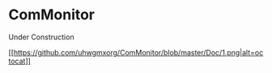 # ComMonitor
Under Construction

[[https://github.com/uhwgmxorg/ComMonitor/blob/master/Doc/1.png|alt=octocat]]

